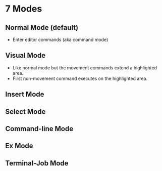# 7 Modes

## Normal Mode (default)

* Enter editor commands (aka command mode)

## Visual Mode

* Like normal mode but the movement commands extend a highlighted area.  
* First non-movement command executes on the highlighted area.

## Insert Mode

## Select Mode

## Command-line Mode

## Ex Mode

## Terminal-Job Mode

